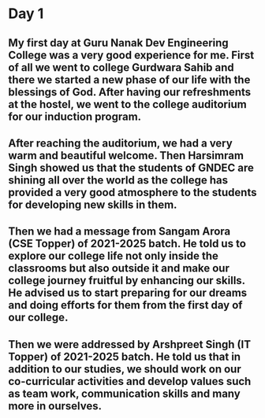 # Day 1
## My first day at Guru Nanak Dev Engineering College was a very good experience for me. First of all we went to college Gurdwara Sahib and there we started a new phase of our life with the blessings of God. After having our refreshments at the hostel, we went to the college auditorium for our induction program.

## After reaching the auditorium, we had a very warm and beautiful welcome. Then Harsimram Singh showed us that the students of GNDEC are shining all over the world as the college has provided a very good atmosphere to the students for developing new skills in them.

## Then we had a message from Sangam Arora (CSE Topper) of 2021-2025 batch. He told us to explore our college life not only inside the classrooms but also outside it and make our college journey fruitful by enhancing our skills. He advised us to start preparing for our dreams and doing efforts for them from the first day of our college.

## Then we were addressed by Arshpreet Singh (IT Topper) of 2021-2025 batch. He told us that in addition to our studies, we should work on our co-curricular activities and develop values such as team work, communication skills and many more in ourselves. 

